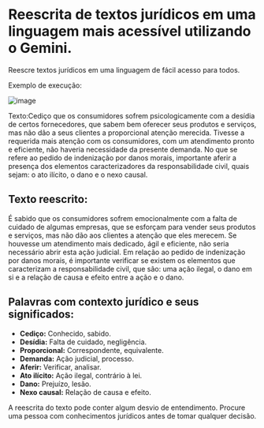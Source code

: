 # Reescrita de textos jurídicos em uma linguagem mais acessível utilizando o Gemini.

Reescre textos jurídicos em uma linguagem de fácil acesso para todos.

Exemplo de execução:

![image](https://github.com/wagneraf/reescrevendo_textos_juridicos_gemini/assets/72404084/73cb9d8f-dfa0-441f-959b-00950f518955)


Texto:Cediço que os consumidores sofrem psicologicamente com a desídia de certos fornecedores, que sabem bem oferecer seus produtos e serviços, mas não dão a seus clientes a proporcional atenção merecida. Tivesse a requerida mais atenção com os consumidores, com um atendimento pronto e eficiente, não haveria necessidade da presente demanda.  No que se refere ao pedido de indenização por danos morais, importante aferir a presença dos elementos caracterizadores da responsabilidade civil, quais sejam: o ato ilícito, o dano e o nexo causal.

## Texto reescrito:

É sabido que os consumidores sofrem emocionalmente com a falta de cuidado de algumas empresas, que se esforçam para vender seus produtos e serviços, mas não dão aos clientes a atenção que eles merecem. Se houvesse um atendimento mais dedicado, ágil e eficiente, não seria necessário abrir esta ação judicial. Em relação ao pedido de indenização por danos morais, é importante verificar se existem os elementos que caracterizam a responsabilidade civil, que são: uma ação ilegal, o dano em si e a relação de causa e efeito entre a ação e o dano.


## Palavras com contexto jurídico e seus significados:

* **Cediço:**  Conhecido, sabido.
* **Desídia:** Falta de cuidado, negligência.
* **Proporcional:** Correspondente, equivalente.
* **Demanda:** Ação judicial, processo.
* **Aferir:**  Verificar, analisar.
* **Ato ilícito:** Ação ilegal, contrário à lei.
* **Dano:** Prejuízo, lesão.
* **Nexo causal:** Relação de causa e efeito.

A reescrita do texto pode conter algum desvio de entendimento. Procure uma pessoa com conhecimentos jurídicos antes de tomar qualquer decisão. 

